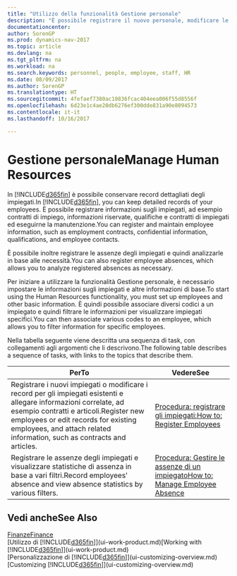 ```yaml
---
title: "Utilizzo della funzionalità Gestione personale"
description: "È possibile registrare il nuovo personale, modificare le informazioni sul personale esistente e registrare e analizzare le assenze."
documentationcenter: 
author: SorenGP
ms.prod: dynamics-nav-2017
ms.topic: article
ms.devlang: na
ms.tgt_pltfrm: na
ms.workload: na
ms.search.keywords: personnel, people, employee, staff, HR
ms.date: 08/09/2017
ms.author: SorenGP
ms.translationtype: HT
ms.sourcegitcommit: 4fefaef7380ac10836fcac404eea006f55d8556f
ms.openlocfilehash: 6d23e1c4ae20db6276ef300dde831a90e8094573
ms.contentlocale: it-it
ms.lasthandoff: 10/16/2017

---
```

# <a name="manage-human-resources"></a><span data-ttu-id="36463-103">Gestione personale</span><span class="sxs-lookup"><span data-stu-id="36463-103">Manage Human Resources</span></span>
<span data-ttu-id="36463-104">In [!INCLUDE[d365fin](includes/d365fin_md.md)] è possibile conservare record dettagliati degli impiegati.</span><span class="sxs-lookup"><span data-stu-id="36463-104">In [!INCLUDE[d365fin](includes/d365fin_md.md)], you can keep detailed records of your employees.</span></span> <span data-ttu-id="36463-105">È possibile registrare informazioni sugli impiegati, ad esempio contratti di impiego, informazioni riservate, qualifiche e contratti di impiegati ed eseguirne la manutenzione.</span><span class="sxs-lookup"><span data-stu-id="36463-105">You can register and maintain employee information, such as employment contracts, confidential information, qualifications, and employee contacts.</span></span>

<span data-ttu-id="36463-106">È possibile inoltre registrare le assenze degli impiegati e quindi analizzarle in base alle necessità.</span><span class="sxs-lookup"><span data-stu-id="36463-106">You can also register employee absences, which allows you to analyze registered absences as necessary.</span></span>

<span data-ttu-id="36463-107">Per iniziare a utilizzare la funzionalità Gestione personale, è necessario impostare le informazioni sugli impiegati e altre informazioni di base.</span><span class="sxs-lookup"><span data-stu-id="36463-107">To start using the Human Resources functionality, you must set up employees and other basic information.</span></span> <span data-ttu-id="36463-108">È quindi possibile associare diversi codici a un impiegato e quindi filtrare le informazioni per visualizzare impiegati specifici.</span><span class="sxs-lookup"><span data-stu-id="36463-108">You can then associate various codes to an employee, which allows you to filter information for specific employees.</span></span>

<span data-ttu-id="36463-109">Nella tabella seguente viene descritta una sequenza di task, con collegamenti agli argomenti che li descrivono.</span><span class="sxs-lookup"><span data-stu-id="36463-109">The following table describes a sequence of tasks, with links to the topics that describe them.</span></span>

| <span data-ttu-id="36463-110">Per</span><span class="sxs-lookup"><span data-stu-id="36463-110">To</span></span> | <span data-ttu-id="36463-111">Vedere</span><span class="sxs-lookup"><span data-stu-id="36463-111">See</span></span> |
| --- | --- |
| <span data-ttu-id="36463-112">Registrare i nuovi impiegati o modificare i record per gli impiegati esistenti e allegare informazioni correlate, ad esempio contratti e articoli.</span><span class="sxs-lookup"><span data-stu-id="36463-112">Register new employees or edit records for existing employees, and attach related information, such as contracts and articles.</span></span> |[<span data-ttu-id="36463-113">Procedura: registrare gli impiegati:</span><span class="sxs-lookup"><span data-stu-id="36463-113">How to: Register Employees</span></span>](hr-how-register-employees.md) |
| <span data-ttu-id="36463-114">Registrare le assenze degli impiegati e visualizzare statistiche di assenza in base a vari filtri.</span><span class="sxs-lookup"><span data-stu-id="36463-114">Record employees' absence and view absence statistics by various filters.</span></span> |[<span data-ttu-id="36463-115">Procedura: Gestire le assenze di un impiegato</span><span class="sxs-lookup"><span data-stu-id="36463-115">How to: Manage Employee Absence</span></span>](hr-how-manage-absence.md) |

## <a name="see-also"></a><span data-ttu-id="36463-116">Vedi anche</span><span class="sxs-lookup"><span data-stu-id="36463-116">See Also</span></span>
[<span data-ttu-id="36463-117">Finanze</span><span class="sxs-lookup"><span data-stu-id="36463-117">Finance</span></span>](finance.md)  
<span data-ttu-id="36463-118">[Utilizzo di [!INCLUDE[d365fin](includes/d365fin_md.md)]](ui-work-product.md)</span><span class="sxs-lookup"><span data-stu-id="36463-118">[Working with [!INCLUDE[d365fin](includes/d365fin_md.md)]](ui-work-product.md)</span></span>  
<span data-ttu-id="36463-119">[Personalizzazione di [!INCLUDE[d365fin](includes/d365fin_md.md)]](ui-customizing-overview.md)</span><span class="sxs-lookup"><span data-stu-id="36463-119">[Customizing [!INCLUDE[d365fin](includes/d365fin_md.md)]](ui-customizing-overview.md)</span></span>        

